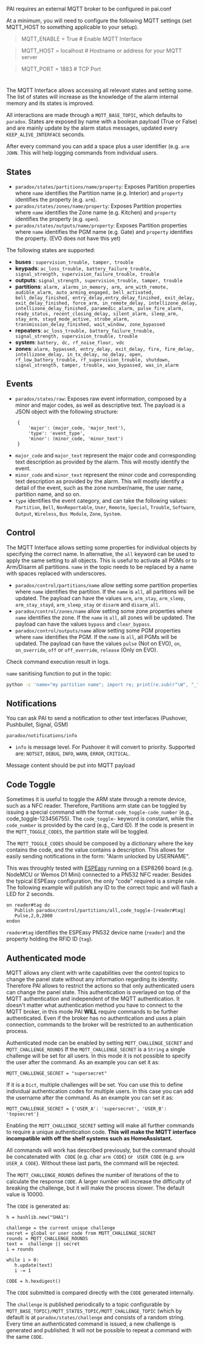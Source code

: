 PAI requires an external MQTT broker to be configured in pai.conf 

At a minimum, you will need to configure the following MQTT settings (set MQTT_HOST to something applicable to your setup).


> MQTT_ENABLE = True                      # Enable MQTT Interface

> MQTT_HOST = localhost                   # Hostname or address for your MQTT server

> MQTT_PORT = 1883                        # TCP Port


# 

The MQTT Interface allows accessing all relevant states and setting some. The list of states will increase as the knowledge of the alarm internal memory and its states is improved.

All interactions are made through a `MQTT_BASE_TOPIC`, which defaults to `paradox`. States are exposed by name with a boolean payload (True or False) and are mainly update by the alarm status messages, updated every `KEEP_ALIVE_INTERFACE` seconds.

After every command you can add a space plus a user identifier (e.g. ```arm JOHN```. This will help logging commands from individual users.

## States
* `paradox/states/partitions/name/property`: Exposes Partition properties where `name` identifies the Partition name (e.g. Interior) and `property` identifies the property (e.g. `arm`).
* `paradox/states/zones/name/property`: Exposes Partition properties where `name` identifies the Zone name (e.g. Kitchen) and `property` identifies the property (e.g. `open`).
* `paradox/states/outputs/name/property`: Exposes Partition properties where `name` identifies the PGM name (e.g. Gate) and `property` identifies the property. (EVO does not have this yet)

The following states are supported:

* __buses__ : `supervision_trouble, tamper, trouble`
* __keypads__: `ac_loss_trouble, battery_failure_trouble, signal_strength, supervision_failure_trouble, trouble`
* __outputs__: `signal_strength, supervision_trouble, tamper, trouble`
* __partitions__: `alarm, alarms_in_memory, arm, arm_with_remote, audible_alarm, auto_arming_engaged, bell_activated, bell_delay_finished, entry_delay,entry_delay_finished, exit_delay, exit_delay_finished, force_arm, in_remote_delay, intellizone_delay, intellizone_delay_finished, paramedic_alarm, pulse_fire_alarm, ready_status, recent_closing_delay, silent_alarm, sleep_arm, stay_arm, stayd_mode_active, strobe_alarm, transmission_delay_finished, wait_window, zone_bypassed`
* __repeaters__: `ac_loss_trouble, battery_failure_trouble, signal_strength, supervision_trouble, trouble`
* __system__: `battery, dc, rf_noise_floor, vdc`
* __zones__: `alarm, bypassed, entry_delay, exit_delay, fire, fire_delay, intellizone_delay, in_tx_delay, no_delay, open, rf_low_battery_trouble, rf_supervision_trouble, shutdown, signal_strength, tamper, trouble, was_bypassed, was_in_alarm`

## Events
* `paradox/states/raw`: Exposes raw event information, composed by a minor and major codes, as well as descriptive text. The payload is a JSON object with the following structure:
```
    {
        'major': (major_code, 'major_text'),
        'type': 'event_type',
        'minor': (minor_code, 'minor_text')
    }

```
* `major_code`  and `major_text` represent the major code and corresponding text description as provided by the alarm. This will mostly identify the event.
* `minor_code`  and `minor_text` represent the minor code and corresponding text description as provided by the alarm. This will mostly identify a detail of the event, such as the zone number/name, the user name, partition name, and so on.
* `type` identifies the event category, and can take the following values: `Partition`, `Bell`, `NonReportable`, `User`, `Remote`, `Special`, `Trouble`, `Software`, `Output`, `Wireless`, `Bus Module`, `Zone`, `System`.


## Control

The MQTT Interface allows setting some properties for individual objects by specifying the correct name. In alternative, the `all` keyword can be used to apply the same setting to all objects. This is useful to activate all PGMs or to Arm/Disarm all partitions.
`name` in the topic needs to be replaced by a name with spaces replaced with underscores.

* `paradox/control/partitions/name` allow setting some partition properties where `name` identifies the partition. If the `name` is `all`, all partitions will be updated. The payload can have the values `arm`, `arm_stay`, `arm_sleep`, `arm_stay_stayd`,  `arm_sleep_stay` or `disarm` and `disarm_all`.
* `paradox/control/zones/name` allow setting some zone properties where `name` identifies the zone. If the `name` is `all`, all zones will be updated. The payload can have the values `bypass` and `clear_bypass`.
* `paradox/control/outputs/name` allow setting some PGM properties where `name` identifies the PGM. If the `name` is `all`, all PGMs will be updated. The payload can have the values `pulse` (Not on EVO), `on`, `on_override`, `off` or `off_override`, `release` (Only on EVO).

Check command execution result in logs.

`name` sanitising function to put in the topic:
```bash
python -c 'name="my partition name"; import re; print(re.sub(r"\W", "_", name).strip("_"))'
```

## Notifications

You can ask PAI to send a notification to other text interfaces (Pushover, Pushbullet, Signal, GSM)

`paradox/notifications/info`

* `info` is message level. For Pushover it will convert to priority. Supported are: `NOTSET`, `DEBUG`, `INFO`, `WARN`, `ERROR`, `CRITICAL`.

Message content should be put into MQTT payload

## Code Toggle

Sometimes it is useful to toggle the ARM state through a remote device, such as a NFC reader. Therefore, Partitions arm state can be toggled by issuing a special command with the format `code_toggle-code_number` (e.g., code_toggle-123456755). The `code_toggle-` keyword is constant, while the `code_number` is provided by the card (e.g., Card ID). If the code is present in the `MQTT_TOGGLE_CODES`, the partition state will be toggled.

The `MQTT_TOGGLE_CODES` should be composed by a dictionary where the key contains the code, and the value contains a description. This allows for easily sending notifications in the form: "Alarm unlocked by USERNAME".

This was throughly tested with [ESPEasy](https://www.letscontrolit.com/) running on a ESP8266 board (e.g. NodeMCU or Wemos D1 Mini) connected to a PN532 NFC reader.
Besides the typical ESPEasy configuration, the only "code" required is a simple rule. The following example will publish any ID to the correct topic and will flash a LED for 2 seconds.

```
on reader#tag do
   Publish paradox/control/partitions/all,code_toggle-[reader#tag]
   Pulse,2,0,2000
endon
```

`reader#tag` identifies the ESPEasy PN532 device name (`reader`) and the property holding the RFID ID (`tag`).


## Authenticated mode

MQTT allows any client with write capabilities over the control topics to change the panel state without any information regarding its identity. Therefore PAI allows to restrict the actions so that only authenticated users can change the panel state. This authentication is overlayed on top of the MQTT authentication and independent of the MQTT authentication. It doesn't matter what authentication method you have to connect to the MQTT broker, in this mode PAI **WILL** require commands to be further authenticated. Even if the broker has no authentication and uses a plain connection, commands to the broker will be restricted to an authentication process.

Authenticated mode can be enabled by setting ```MQTT_CHALLENGE_SECRET``` and ```MQTT_CHALLENGE_ROUNDS```
If the ```MQTT_CHALLENGE_SECRET``` is a ```String``` a single challenge will be set for all users. In this mode it is not possible to specify the user after the command. As an example you can set it as:

```MQTT_CHALLENGE_SECRET = "supersecret"```

If it is a ```Dict```, multiple challenges will be set. You can use this to define individual authentication codes for multiple users. In this case you can add the username after the command. As an example you can set it as: 

```MQTT_CHALLENGE_SECRET = {'USER_A': 'supersecret', 'USER_B': 'topsecret'}```

Enabling the ```MQTT_CHALLENGE_SECRET``` setting will make all further commands to require a unique authentication code. **This will make the MQTT interface incompatible with off the shelf systems such as HomeAssistant.**

All commands will work has described previously, but the command should be concatenated with ``` CODE``` (e.g. char ```arm CODE```) or ``` USER CODE``` (e.g. ```arm USER_A CODE```). Without these last parts, the command will be rejected.

The ```MQTT_CHALLENGE_ROUNDS``` defines the number of iterations of the to calculate the response ```CODE```. A larger number will increase the difficulty of breaking the challenge, but it will make the process slower. The default value is 10000.

The ```CODE``` is generated as:
```
h = hashlib.new("SHA1")

challenge = the current unique challenge
secret = global or user code from MQTT_CHALLENGE_SECRET
rounds = MQTT_CHALLENGE_ROUNDS
text =  challenge || secret
i = rounds

while i > 0:
   h.update(text)
   i -= 1

CODE = h.hexdigest()
```

The ```CODE``` submitted is compared directly with the ```CODE``` generated internally.

The ```challenge``` is published periodically to a topic configurable by ```MQTT_BASE_TOPIC}/MQTT_STATES_TOPIC/MQTT_CHALLENGE_TOPIC```  (which by default is at ```paradox/states/challenge``` and consists of a random string. Every time an authenticated command is issued, a new challenge is generated and published. It will not be possible to repeat a command with the same ```CODE```.
